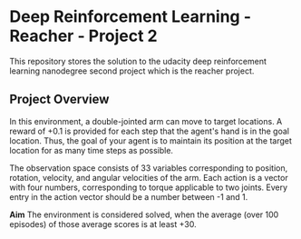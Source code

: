 # Deep Reinforcement Learning - Reacher - Project 2

This repository stores the solution to the udacity deep reinforcement learning nanodegree second project which is the reacher project. 

## Project Overview

In this environment, a double-jointed arm can move to target locations. A reward of +0.1 is provided for each step that the agent's hand is in the goal location. Thus, the goal of your agent is to maintain its position at the target location for as many time steps as possible.

The observation space consists of 33 variables corresponding to position, rotation, velocity, and angular velocities of the arm. Each action is a vector with four numbers, corresponding to torque applicable to two joints. Every entry in the action vector should be a number between -1 and 1.

**Aim**
The environment is considered solved, when the average (over 100 episodes) of those average scores is at least +30.

